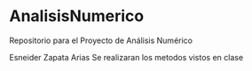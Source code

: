 # AnalisisNumerico
Repositorio para el Proyecto de Análisis Numérico 

Esneider Zapata Arias
Se realizaran los metodos vistos en clase
